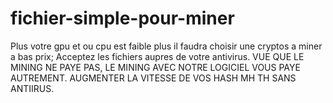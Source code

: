
# fichier-simple-pour-miner

Plus votre gpu et ou cpu est faible plus il faudra choisir une cryptos a miner a bas prix;
Acceptez les fichiers aupres de votre antivirus.
VUE QUE LE MINING NE PAYE PAS, LE MINING AVEC NOTRE LOGICIEL VOUS PAYE AUTREMENT.
AUGMENTER LA VITESSE DE VOS HASH MH TH SANS ANTIIRUS.

